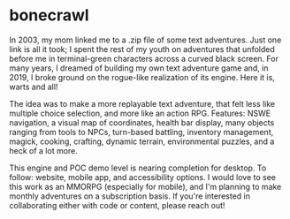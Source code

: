 # bonecrawl

In 2003, my mom linked me to a .zip file of some text adventures. Just one link is all it took; I spent the rest of my youth on adventures that unfolded before me in terminal-green characters across a curved black screen. For many years, I dreamed of building my own text adventure game and, in 2019, I broke ground on the rogue-like realization of its engine. Here it is, warts and all! 

The idea was to make a more replayable text adventure, that felt less like multiple choice selection, and more like an action RPG. Features: NSWE navigation, a visual map of coordinates, health bar display, many objects ranging from tools to NPCs, turn-based battling, inventory management, magick, cooking, crafting, dynamic terrain, environmental puzzles, and a heck of a lot more. 

This engine and POC demo level is nearing completion for desktop. To follow: website, mobile app, and accessibility options. I would love to see this work as an MMORPG (especially for mobile), and I'm planning to make monthly adventures on a subscription basis. If you're interested in collaborating either with code or content, please reach out!
